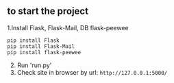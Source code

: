 to start the project
--------------------
1.Install Flask, Flask-Mail, DB flask-peewee

    pip install Flask
    pip install Flask-Mail
    pip install flask-peewee

2. Run 'run.py'
3. Check site in browser by url: `http://127.0.0.1:5000/`
